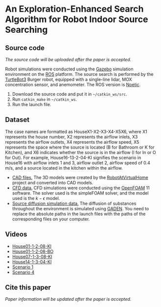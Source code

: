 # An Exploration-Enhanced Search Algorithm for Robot Indoor Source Searching

## Source code

*The source code will be uploaded after the paper is accepted.*

Robot simulations were conducted using the [Gazebo](https://gazebosim.org/home) simulation environment on the [ROS](https://www.ros.org/) platform. The source search is performed by the [TurtleBot3](https://emanual.robotis.com/docs/en/platform/turtlebot3/overview/) Burger robot, equipped with a single-line lidar, MOX concentration sensor, and anemometer. The ROS version is [Noetic](https://wiki.ros.org/noetic).

1. Download the source code and put it in `~/catkin_ws/src`.
2. Run `catkin_make` in `~/catkin_ws`.
3. Run the launch file.

## Dataset

The case names are formatted as HouseX1-X2-X3-X4-X5X6, where X1 represents the house number, X2 represents the airflow inlets, X3 represents the airflow outlets, X4 represents the airflow speed, X5 represents the space where the source is located (B for Bathroom or K for Kitchen), and X6 indicates whether the source is in the airflow (I for In or O for Out). For example, House16-13-2-04-KI signifies the scenario in House16 with airflow inlets 1 and 3, airflow outlet 2, airflow speed of 0.4 m/s, and a source located in the kitchen within the airflow.

- [CAD files.](https://huggingface.co/datasets/WangHaaa/SourceSearchingDatasetCAD) The 3D models were created by the [RobotAtVirtualHome](https://github.com/DavidFernandezChaves/RobotAtVirtualHome) project and converted into CAD models.
- [CFD data.](https://huggingface.co/datasets/WangHaaa/SourceSearchingDatasetCFD) CFD simulations were conducted using the [OpenFOAM](https://openfoam.org/) 11 software. The solver used is the simpleFOAM solver, and the model used is the $k-\epsilon$ model.
- [Source diffusion simulation data.](https://huggingface.co/datasets/WangHaaa/SourceSearchingDatasetGADEN) The diffusion of substances throughout the environment is simulated using [GADEN](https://github.com/MAPIRlab/gaden). You need to replace the absolute paths in the launch files with the paths of the corresponding files on your computer.

## Videos

- [House01-1-2-08-KI](https://youtu.be/IIh54fCSpMQ)
- [House01-1-2-08-BO](https://youtu.be/_lX9yu22AiU)
- [House07-1-3-08-KI](https://youtu.be/vkH--xWRIqw)
- [House14-1-3-04-KI](https://youtu.be/fFt_5qDy7Kg)
- [Scenario 1](https://youtu.be/WWvrSr8OD-Q)
- [Scenario 4](https://youtu.be/82lw_Nb8ELA)

## Cite this paper

*Paper information will be updated after the paper is accepted.*
